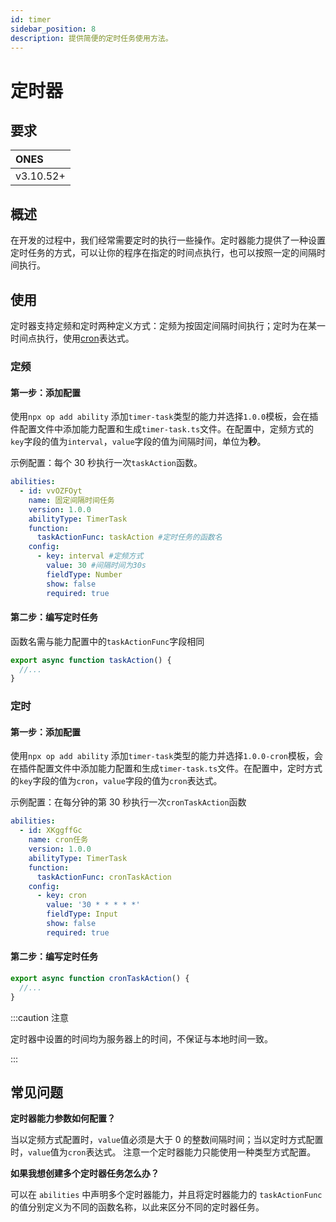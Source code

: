 ```yaml
---
id: timer
sidebar_position: 8
description: 提供简便的定时任务使用方法。
---
```


# 定时器

## 要求

| ONES      |
| :-------- |
| v3.10.52+ |

## 概述

在开发的过程中，我们经常需要定时的执行一些操作。定时器能力提供了一种设置定时任务的方式，可以让你的程序在指定的时间点执行，也可以按照一定的间隔时间执行。

## 使用

定时器支持定频和定时两种定义方式：定频为按固定间隔时间执行；定时为在某一时间点执行，使用[cron](https://help.aliyun.com/document_detail/133509.html)表达式。

### 定频

#### 第一步：添加配置

使用`npx op add ability` 添加`timer-task`类型的能力并选择`1.0.0`模板，会在插件配置文件中添加能力配置和生成`timer-task.ts`文件。在配置中，定频方式的`key`字段的值为`interval`，`value`字段的值为间隔时间，单位为**秒**。

示例配置：每个 30 秒执行一次`taskAction`函数。

```yaml
abilities:
  - id: vvOZFOyt
    name: 固定间隔时间任务
    version: 1.0.0
    abilityType: TimerTask
    function:
      taskActionFunc: taskAction #定时任务的函数名
    config:
      - key: interval #定频方式
        value: 30 #间隔时间为30s
        fieldType: Number
        show: false
        required: true
```

#### 第二步：编写定时任务

函数名需与能力配置中的`taskActionFunc`字段相同

```typescript
export async function taskAction() {
  //...
}
```

### 定时

#### 第一步：添加配置

使用`npx op add ability` 添加`timer-task`类型的能力并选择`1.0.0-cron`模板，会在插件配置文件中添加能力配置和生成`timer-task.ts`文件。在配置中，定时方式的`key`字段的值为`cron`，`value`字段的值为`cron`表达式。

示例配置：在每分钟的第 30 秒执行一次`cronTaskAction`函数

```yaml
abilities:
  - id: XKggffGc
    name: cron任务
    version: 1.0.0
    abilityType: TimerTask
    function:
      taskActionFunc: cronTaskAction
    config:
      - key: cron
        value: '30 * * * * *'
        fieldType: Input
        show: false
        required: true
```

#### 第二步：编写定时任务

```typescript
export async function cronTaskAction() {
  //...
}
```

:::caution 注意

定时器中设置的时间均为服务器上的时间，不保证与本地时间一致。

:::

## 常见问题

**定时器能力参数如何配置？**

当以定频方式配置时，`value`值必须是大于 0 的整数间隔时间；当以定时方式配置时，`value`值为`cron`表达式。 注意一个定时器能力只能使用一种类型方式配置。

**如果我想创建多个定时器任务怎么办？**

可以在 `abilities` 中声明多个定时器能力，并且将定时器能力的 `taskActionFunc` 的值分别定义为不同的函数名称，以此来区分不同的定时器任务。

